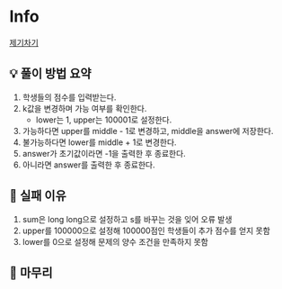 # Info
[제기차기](https://www.acmicpc.net/problem/23830)

## 💡 풀이 방법 요약
1. 학생들의 점수를 입력받는다.
2. k값을 변경하며 가능 여부를 확인한다.
    - lower는 1, upper는 100001로 설정한다.
3. 가능하다면 upper를 middle - 1로 변경하고, middle을 answer에 저장한다.
4. 불가능하다면 lower를 middle + 1로 변경한다.
5. answer가 초기값이라면 -1을 출력한 후 종료한다.
6. 아니라면 answer를 출력한 후 종료한다.

## 👀 실패 이유
1. sum은 long long으로 설정하고 s를 바꾸는 것을 잊어 오류 발생
2. upper를 100000으로 설정해 100000점인 학생들이 추가 점수를 얻지 못함
3. lower를 0으로 설정해 문제의 양수 조건을 만족하지 못함

## 🙂 마무리
